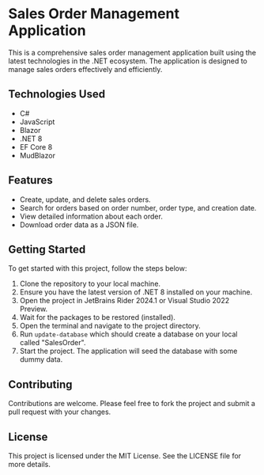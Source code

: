 # Sales Order Management Application

This is a comprehensive sales order management application built using the latest technologies in the .NET ecosystem. The application is designed to manage sales orders effectively and efficiently.

## Technologies Used

- C#
- JavaScript
- Blazor
- .NET 8
- EF Core 8
- MudBlazor

## Features

- Create, update, and delete sales orders.
- Search for orders based on order number, order type, and creation date.
- View detailed information about each order.
- Download order data as a JSON file.

## Getting Started

To get started with this project, follow the steps below:

1. Clone the repository to your local machine.
2. Ensure you have the latest version of .NET 8 installed on your machine.
3. Open the project in JetBrains Rider 2024.1 or Visual Studio 2022 Preview.
4. Wait for the packages to be restored (installed).
5. Open the terminal and navigate to the project directory.
6. Run `update-database` which should create a database on your local called "SalesOrder".
7. Start the project. The application will seed the database with some dummy data.

## Contributing

Contributions are welcome. Please feel free to fork the project and submit a pull request with your changes.

## License

This project is licensed under the MIT License. See the LICENSE file for more details.
